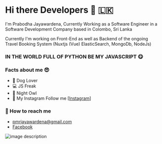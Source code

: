 # Hi there Developers 👋 🇱🇰

I'm Prabodha Jayawardena, Currently Working as a Software Engineer in a Software Development Company based in Colombo, Sri Lanka

Currently I'm working on Front-End as well as Backend of the ongoing Travel Booking System (Nuxtjs (Vue) ElasticSearch, MongoDb, NodeJs)

### IN THE WORLD FULL OF PYTHON BE MY JAVASCRIPT 😋

### Facts about me 😎

- 🐶 Dog Lover
- 💻 JS Freak
- ‍👤 Night Owl
- 📸 My Instagram Follow me [[Instagram](https://www.instagram.com/prabodha_j)]

### 📮 How to reach me

- [pmrjayawardena@gmail.com](mailto:pmrjayawardena@gmail.com)
- [Facebook](https://www.facebook.com/dev.prabodha)

![image description](https://images.unsplash.com/photo-1643139114208-aeb54ff4da72?ixlib=rb-1.2.1&ixid=MnwxMjA3fDB8MHxwaG90by1wYWdlfHx8fGVufDB8fHx8&auto=format&fit=crop&w=1692&q=80)
